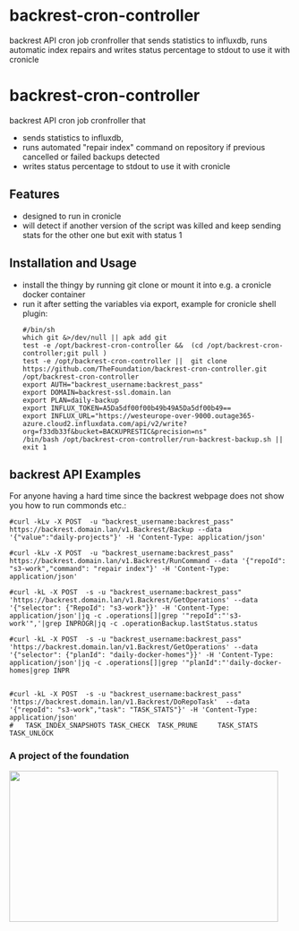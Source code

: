 # backrest-cron-controller
backrest API cron job cronfroller that sends statistics to influxdb, runs automatic index repairs and writes status percentage to stdout to use it with cronicle
# backrest-cron-controller
backrest API cron job cronfroller that 
  * sends statistics to influxdb, 
  * runs automated "repair index" command on repository if previous cancelled or failed backups detected
  * writes status percentage to stdout to use it with cronicle

## Features

* designed to run in cronicle
* will detect if another version of the script was killed and keep sending stats for the other one but exit with status 1 



## Installation and Usage
 * install the thingy by running git clone or mount it into e.g. a cronicle docker container
 * run it after setting the variables via export, example for cronicle shell plugin:
   ```
   #/bin/sh
   which git &>/dev/null || apk add git
   test -e /opt/backrest-cron-controller &&  (cd /opt/backrest-cron-controller;git pull )
   test -e /opt/backrest-cron-controller ||  git clone https://github.com/TheFoundation/backrest-cron-controller.git /opt/backrest-cron-controller
   export AUTH="backrest_username:backrest_pass" 
   export DOMAIN=backrest-ssl.domain.lan
   export PLAN=daily-backup
   export INFLUX_TOKEN=A5Da5df00f00b49b49A5Da5df00b49==
   export INFLUX_URL="https://westeurope-over-9000.outage365-azure.cloud2.influxdata.com/api/v2/write?org=f33db33f&bucket=BACKUPRESTIC&precision=ns"
   /bin/bash /opt/backrest-cron-controller/run-backrest-backup.sh || exit 1
    ```

## backrest API Examples 

For anyone having a hard time since the backrest webpage does not show you how to run commonds etc.:

```
#curl -kLv -X POST  -u "backrest_username:backrest_pass" https://backrest.domain.lan/v1.Backrest/Backup --data '{"value":"daily-projects"}' -H 'Content-Type: application/json'

#curl -kLv -X POST  -u "backrest_username:backrest_pass" https://backrest.domain.lan/v1.Backrest/RunCommand --data '{"repoId": "s3-work","command": "repair index"}' -H 'Content-Type: application/json'

#curl -kL -X POST  -s -u "backrest_username:backrest_pass" 'https://backrest.domain.lan/v1.Backrest/GetOperations' --data '{"selector": {"RepoId": "s3-work"}}' -H 'Content-Type: application/json'|jq -c .operations[]|grep '"repoId":"'s3-work'",'|grep INPROGR|jq -c .operationBackup.lastStatus.status

#curl -kL -X POST  -s -u "backrest_username:backrest_pass" 'https://backrest.domain.lan/v1.Backrest/GetOperations' --data '{"selector": {"planId": "daily-docker-homes"}}' -H 'Content-Type: application/json'|jq -c .operations[]|grep '"planId":"'daily-docker-homes|grep INPR


#curl -kL -X POST  -s -u "backrest_username:backrest_pass" 'https://backrest.domain.lan/v1.Backrest/DoRepoTask'  --data '{"repoId": "s3-work","task": "TASK_STATS"}' -H 'Content-Type: application/json'
#   TASK_INDEX_SNAPSHOTS TASK_CHECK  TASK_PRUNE     TASK_STATS     TASK_UNLOCK

```

<h3>A project of the foundation</h3>
<a href="https://the-foundation.gitlab.io/"><div><img src="https://hcxi2.2ix.ch/github/TheFoundation/backrest-cron-controller/README.md/logo.jpg" width="480" height="270"/></div></a>

